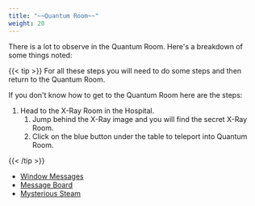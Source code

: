 ```yaml
---
title: "~~Quantum Room~~"
weight: 20
---
```


There is a lot to observe in the Quantum Room. Here's a breakdown of some things noted:

{{< tip >}}
For all these steps you will need to do some steps and then return to the Quantum Room.

If you don't know how to get to the Quantum Room here are the steps:

1. Head to the X-Ray Room in the Hospital. 
	1. Jump behind the X-Ray image and you will find the secret X-Ray Room.
	1. Click on the blue button under the table to teleport into Quantum Room.

{{< /tip >}}

- [Window Messages](window_messages/)
- [Message Board](message_board/)
- [Mysterious Steam](steam/)

